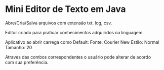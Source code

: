 # Mini Editor de Texto em Java

Abre/Cria/Salva arquivos com extensão txt. log, csv.

Editor criado para praticar conhecimentos adquiridos na linguagem.

Aplicativo ao abrir carrega como Default:
  Fonte: Courier New
  Estilo: Normal
  Tamanho: 20
  
Atraves das combos correspondentes o usuário pode alterar de acordo com sua preferência. 
